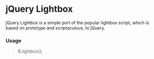 jQuery Lightbox
===============

jQuery Lightbox is a simple port of the popular lightbox script, which is based on prototype and scriptaculous, to jQuery.

### Usage

> $.lightbox();